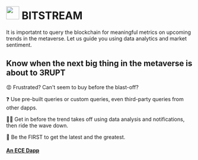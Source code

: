 #  <img src="https://user-images.githubusercontent.com/61543012/197379519-73fbe491-b9b4-4861-b845-6f9ba1755e65.png" height="35" width="35" align-items="center" justify-content="center" /> BITSTREAM
It is importatnt to query the blockchain for meaningful metrics on upcoming trends in the metaverse. Let us guide you using data analytics and market sentiment.

## Know when the next big thing in the metaverse is about to 3RUPT

😡 Frustrated? Can't seem to buy before the blast-off? 

❓ Use pre-built queries or custom queries, even third-party queries from other dapps.

🔺🔻 Get in before the trend takes off using data analysis and notifications, then ride the wave down.

🚩 Be the FIRST to get the latest and the greatest.

#### [An ECE Dapp](https://github.com/eliascharlese)

